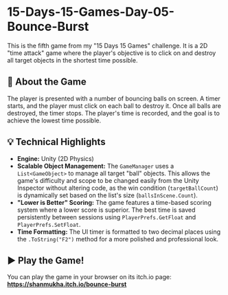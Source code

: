 # 15-Days-15-Games-Day-05-Bounce-Burst

This is the fifth game from my "15 Days 15 Games" challenge. It is a 2D "time attack" game where the player's objective is to click on and destroy all target objects in the shortest time possible.

## 🚀 About the Game
The player is presented with a number of bouncing balls on screen. A timer starts, and the player must click on each ball to destroy it. Once all balls are destroyed, the timer stops. The player's time is recorded, and the goal is to achieve the lowest time possible.

## 💡 Technical Highlights
* **Engine:** Unity (2D Physics)
* **Scalable Object Management:** The `GameManager` uses a `List<GameObject>` to manage all target "ball" objects. This allows the game's difficulty and scope to be changed easily from the Unity Inspector without altering code, as the win condition (`targetBallCount`) is dynamically set based on the list's size (`ballsInScene.Count`).
* **"Lower is Better" Scoring:** The game features a time-based scoring system where a lower score is superior. The best time is saved persistently between sessions using `PlayerPrefs.GetFloat` and `PlayerPrefs.SetFloat`.
* **Time Formatting:** The UI timer is formatted to two decimal places using the `.ToString("F2")` method for a more polished and professional look.

## ▶️ Play the Game!
You can play the game in your browser on its itch.io page:
**https://shanmukha.itch.io/bounce-burst**
